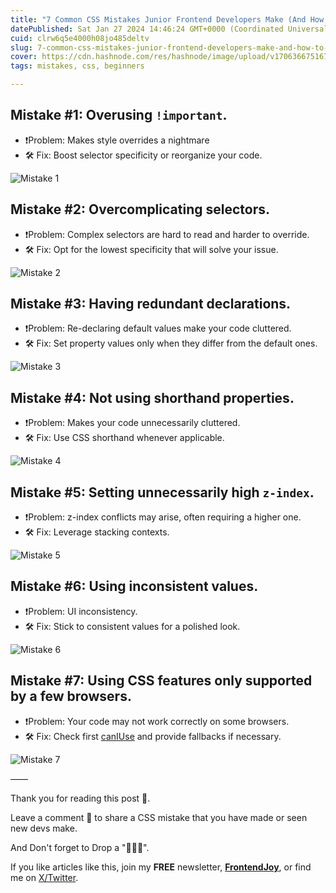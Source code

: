 ```yaml
---
title: "7 Common CSS Mistakes Junior Frontend Developers Make (And How to Fix Them)"
datePublished: Sat Jan 27 2024 14:46:24 GMT+0000 (Coordinated Universal Time)
cuid: clrw6q5e4000h08jo485deltv
slug: 7-common-css-mistakes-junior-frontend-developers-make-and-how-to-fix-them
cover: https://cdn.hashnode.com/res/hashnode/image/upload/v1706366751675/e52b26a9-9603-4ca6-8bcf-0c20234d6523.jpeg
tags: mistakes, css, beginners

---
```


## Mistake #1: Overusing `!important`.

- ❗️Problem: Makes style overrides a nightmare
- 🛠️ Fix: Boost selector specificity or reorganize your code.


![Mistake 1](https://dev-to-uploads.s3.amazonaws.com/uploads/articles/0jo0am503fba7fqf0pck.gif)

## Mistake #2: Overcomplicating selectors.

- ❗️Problem: Complex selectors are hard to read and harder to override.
- 🛠️ Fix: Opt for the lowest specificity that will solve your issue.


![Mistake 2](https://dev-to-uploads.s3.amazonaws.com/uploads/articles/g00um0zv394y3pejy3oa.gif)

## Mistake #3: Having redundant declarations.

- ❗️Problem: Re-declaring default values make your code cluttered.
- 🛠️ Fix: Set property values only when they differ from the default ones.

![Mistake 3](https://dev-to-uploads.s3.amazonaws.com/uploads/articles/qt0vavciai6qvnxy1cad.gif)

## Mistake #4: Not using shorthand properties.

- ❗️Problem: Makes your code unnecessarily cluttered.
- 🛠️ Fix: Use CSS shorthand whenever applicable.

![Mistake 4](https://dev-to-uploads.s3.amazonaws.com/uploads/articles/4s7p164wv05n500sdt2a.gif)

## Mistake #5: Setting unnecessarily high `z-index`.

- ❗️Problem: z-index conflicts may arise, often requiring a higher one.
- 🛠️ Fix: Leverage stacking contexts.

![Mistake 5](https://dev-to-uploads.s3.amazonaws.com/uploads/articles/vqk53vpc6pyvpjud7bld.gif)

## Mistake #6: Using inconsistent values.

- ❗️Problem: UI inconsistency.
- 🛠️ Fix: Stick to consistent values for a polished look.

![Mistake 6](https://dev-to-uploads.s3.amazonaws.com/uploads/articles/shweet61u3y494e4mr8q.gif)

## Mistake #7: Using CSS features only supported by a few browsers.

- ❗️Problem: Your code may not work correctly on some browsers.
- 🛠️ Fix: Check first [canIUse](https://caniuse.com/) and provide fallbacks if necessary.

![Mistake 7](https://dev-to-uploads.s3.amazonaws.com/uploads/articles/6y4ljmkecqc64qb7ze4l.gif)

——

Thank you for reading this post 🙏.

Leave a comment 📩 to share a CSS mistake that you have made or seen new devs make.

And Don't forget to Drop a "💖🦄🔥".

If you like articles like this, join my **FREE** newsletter, **[FrontendJoy](https://frontendjoy.substack.com/)**, or find me on [X/Twitter](https://twitter.com/_ndeyefatoudiop).